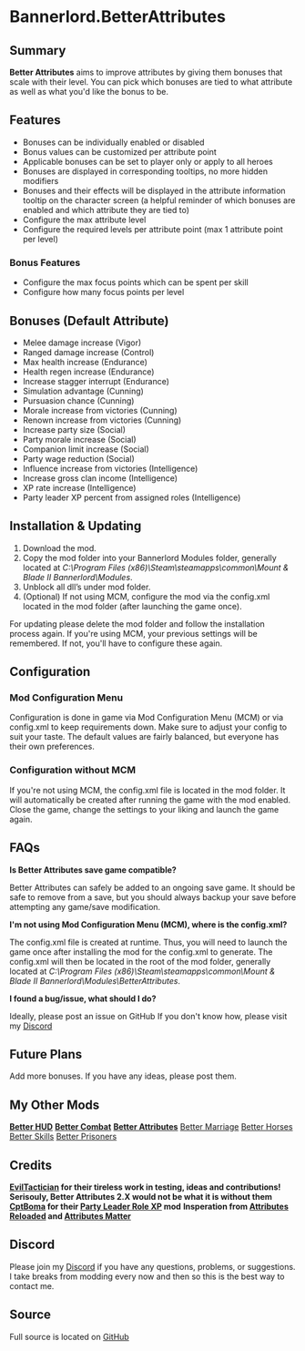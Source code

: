 # Bannerlord.BetterAttributes

## Summary
**Better Attributes** aims to improve attributes by giving them bonuses that scale with their level. You can pick which bonuses are tied to what attribute as well as what you'd like the bonus to be.

## Features
- Bonuses can be individually enabled or disabled
- Bonus values can be customized per attribute point
- Applicable bonuses can be set to player only or apply to all heroes
- Bonuses are displayed in corresponding tooltips, no more hidden modifiers
- Bonuses and their effects will be displayed in the attribute information tooltip on the character screen (a helpful reminder of which bonuses are enabled and which attribute they are tied to)
- Configure the max attribute level
- Configure the required levels per attribute point (max 1 attribute point per level)

### Bonus Features
- Configure the max focus points which can be spent per skill
- Configure how many focus points per level

## Bonuses (Default Attribute)
- Melee damage increase (Vigor)
- Ranged damage increase (Control)
- Max health increase (Endurance)
- Health regen increase (Endurance)
- Increase stagger interrupt (Endurance)
- Simulation advantage (Cunning)
- Pursuasion chance (Cunning)
- Morale increase from victories (Cunning)
- Renown increase from victories (Cunning)
- Increase party size (Social)
- Party morale increase (Social)
- Companion limit increase (Social)
- Party wage reduction (Social)
- Influence increase from victories (Intelligence)
- Increase gross clan income (Intelligence)
- XP rate increase (Intelligence)
- Party leader XP percent from assigned roles (Intelligence)

## Installation & Updating
1. Download the mod.
2. Copy the mod folder into your Bannerlord Modules folder, generally located at _C:\Program Files (x86)\Steam\steamapps\common\Mount & Blade II Bannerlord\Modules_.
3. Unblock all dll’s under mod folder.
4. (Optional) If not using MCM, configure the mod via the config.xml located in the mod folder (after launching the game once).

For updating please delete the mod folder and follow the installation process again.
If you're using MCM, your previous settings will be remembered. If not, you'll have to configure these again.

## Configuration
### Mod Configuration Menu
Configuration is done in game via Mod Configuration Menu (MCM) or via config.xml to keep requirements down.
Make sure to adjust your config to suit your taste. The default values are fairly balanced, but everyone has their own preferences.

### Configuration without MCM
If you're not using MCM, the config.xml file is located in the mod folder. It will automatically be created after running the game with the mod enabled. Close the game, change the settings to your liking and launch the game again.

## FAQs
**Is Better Attributes save game compatible?**

Better Attributes can safely be added to an ongoing save game.
It should be safe to remove from a save, but you should always backup your save before attempting any game/save modification.

**I'm not using Mod Configuration Menu (MCM), where is the config.xml?**

The config.xml file is created at runtime. Thus, you will need to launch the game once after installing the mod for the config.xml to generate. The config.xml will then be located in the root of the mod folder, generally located at _C:\Program Files (x86)\Steam\steamapps\common\Mount & Blade II Bannerlord\Modules\BetterAttributes_.

**I found a bug/issue, what should I do?**

Ideally, please post an issue on GitHub
If you don't know how, please visit my [Discord](https://discord.gg/yMAVqcwcZQ)

## Future Plans
Add more bonuses. If you have any ideas, please post them.

## My Other Mods
**[Better HUD](https://www.nexusmods.com/mountandblade2bannerlord/mods/3234)**
**[Better Combat](https://www.nexusmods.com/mountandblade2bannerlord/mods/3188)**
**[Better Attributes](https://www.nexusmods.com/mountandblade2bannerlord/mods/3434)**
[Better Marriage](https://www.nexusmods.com/mountandblade2bannerlord/mods/3202)
[Better Horses](https://www.nexusmods.com/mountandblade2bannerlord/mods/3205)
[Better Skills](https://www.nexusmods.com/mountandblade2bannerlord/mods/3433)
[Better Prisoners](https://www.nexusmods.com/mountandblade2bannerlord/mods/3192)

##	Credits
**[EvilTactician](https://www.nexusmods.com/mountandblade2bannerlord/users/1096062) for their tireless work in testing, ideas and contributions! Serisouly, Better Attributes 2.X would not be what it is without them**
**[CptBoma](https://www.nexusmods.com/mountandblade2bannerlord/users/48999173) for their [Party Leader Role XP](https://www.nexusmods.com/mountandblade2bannerlord/mods/3279) mod**
**Insperation from [Attributes Reloaded](https://www.nexusmods.com/mountandblade2bannerlord/mods/1543) and [Attributes Matter](https://www.nexusmods.com/mountandblade2bannerlord/mods/1374)**

## Discord
Please join my [Discord](https://discord.gg/yMAVqcwcZQ) if you have any questions, problems, or suggestions. I take breaks from modding every now and then so this is the best way to contact me.

## Source
Full source is located on [GitHub](https://github.com/Shadow32055/Bannerlord.BetterAttributes)
